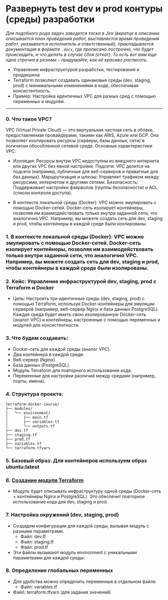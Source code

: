 # Развернуть test dev и prod контуры (среды) разработки

_Для подобного рода задач заводится таска в Jira (вкратце в описании описывается план проведения работ, выставляется время проведения работ, указывается исполнитель и ответственный), прикладывается документация в формате `.docx`, где прописано построчно, что будет происходить, и что делать в случае сбоя (откат). То есть вот вам еще одна строчка в резюме - придумайте, как её красиво расписать._

- Управление инфраструктурой разработки, тестирования и продакшена
- Terraform позволяет создавать одинаковые среды (dev, staging, prod) с минимальными изменениями в коде, обеспечивая консистентность.
- Пример: Настройка идентичных VPC для разных сред с помощью переменных и модулей.

--- 

### 0. Что такое VPC?
VPC (Virtual Private Cloud) — это виртуальная частная сеть в облаке, предоставляемая провайдерами, такими как AWS, Azure или GCP. Она позволяет изолировать ресурсы (серверы, базы данных, сети) в логически обособленной сетевой среде. Основные характеристики VPC:

- Изоляция: Ресурсы внутри VPC недоступны из внешнего интернета или других VPC без явной настройки.
Подсети: VPC делится на подсети (например, публичные для веб-серверов и приватные для баз данных).
Маршрутизация и шлюзы: Управляет трафиком между ресурсами, интернетом и другими сетями.
Безопасность: Поддерживает настройки файрволов (группы безопасности) и ACL (списки контроля доступа).

- В контексте локальной среды (Docker): VPC можно эмулировать с помощью Docker-сетей. Docker-сеть изолирует контейнеры, позволяя им взаимодействовать только внутри заданной сети, что аналогично VPC. Например, вы можете создать сеть для dev, staging и prod, чтобы контейнеры в каждой среде были изолированы.

### 1. В контексте локальной среды (Docker): VPC можно эмулировать с помощью Docker-сетей. Docker-сеть изолирует контейнеры, позволяя им взаимодействовать только внутри заданной сети, что аналогично VPC. Например, вы можете создать сеть для dev, staging и prod, чтобы контейнеры в каждой среде были изолированы.

### 2. Кейс: Управление инфраструктурой dev, staging, prod с Terraform и Docker
- Цель: Настроить три идентичные среды (dev, staging, prod) с помощью Terraform, используя Docker-контейнеры для эмуляции серверов (например, веб-сервер Nginx и база данных PostgreSQL). Каждая среда будет иметь свою изолированную Docker-сеть (аналог VPC) и контейнеры, настроенные с помощью переменных и модулей для консистентности.

### 3. Что будем создавать:
- Docker-сеть для каждой среды (аналог VPC).
- Два контейнера в каждой среде:
- Веб-сервер (Nginx).
- База данных (PostgreSQL).
- Модуль Terraform для повторного использования кода.
- Переменные для настройки различий между средами (например, порты, имена).

### 4. Структура проекта:
```
terraform-docker-course/
├── modules/
│   └── environment/
│       ├── main.tf
│       ├── variables.tf
│       └── outputs.tf
├── dev.tf
├── staging.tf
├── prod.tf
├── variables.tf
└── terraform.tfvars
```
### 5. Базовый образ: Для контейнеров используем образ ubuntu:latest

### 6. [Создание модуля Terraform](https://github.com/lamjob1993/terraform-monitoring/tree/main/terraform/tasks/terraform_project/modules/environment)

- Модуль будет описывать инфраструктуру одной среды (Docker-сеть + контейнеры Nginx и PostgreSQL). Это обеспечит повторное использование кода для dev, staging и prod.

### 7. Настройка окружений (dev, staging, prod)
- Создадим конфигурации для каждой среды, вызывая модуль с разными параметрами.
   - Файл: dev.tf
   - Файл: staging.tf
   - Файл: prod.tf
- Эти файлы вызывают модуль environment с уникальными параметрами для каждой среды:

### 8. Определение глобальных переменных
- Для удобства можно определить переменные в отдельном файле.
   - Файл: variables.tf
- Файл: terraform.tfvars (для задания значений)
